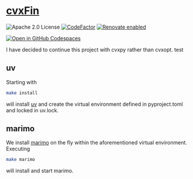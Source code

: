 # [cvxFin](https://tschm.github.io/cvxFin/book)

![Apache 2.0 License](https://img.shields.io/badge/License-APACHEv2-brightgreen.svg)
[![CodeFactor](https://www.codefactor.io/repository/github/tschm/cvxFin/badge)](https://www.codefactor.io/repository/github/tschm/cvxFin)
[![Renovate enabled](https://img.shields.io/badge/renovate-enabled-brightgreen.svg)](https://github.com/renovatebot/renovate)

[![Open in GitHub Codespaces](https://github.com/codespaces/badge.svg)](https://codespaces.new/tschm/cvxFin)

I have decided to continue this project with cvxpy rather than cvxopt. test

## uv

Starting with

```bash
make install
```

will install [uv](https://github.com/astral-sh/uv) and create
the virtual environment defined in
pyproject.toml and locked in uv.lock.

## marimo

We install [marimo](https://marimo.io) on the fly within the aforementioned
virtual environment. Executing

```bash
make marimo
```

will install and start marimo.
